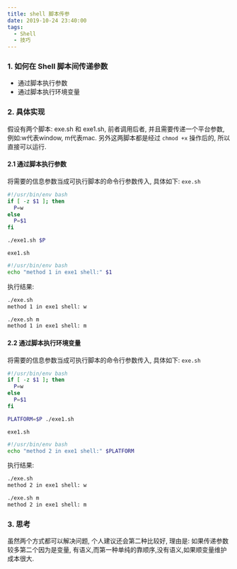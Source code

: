 ```yaml
---
title: shell 脚本传参
date: 2019-10-24 23:40:00
tags:
  - Shell
  - 技巧
---
```


### 1. 如何在 Shell 脚本间传递参数
- 通过脚本执行参数
- 通过脚本执行环境变量

### 2. 具体实现
假设有两个脚本: exe.sh 和 exe1.sh, 前者调用后者, 并且需要传递一个平台参数, 例如:w代表window, m代表mac. 另外这两脚本都是经过 `chmod +x` 操作后的, 所以直接可以运行.

#### 2.1 通过脚本执行参数
将需要的信息参数当成可执行脚本的命令行参数传入, 具体如下:
`exe.sh`
```sh
#!/usr/bin/env bash
if [ -z $1 ]; then
  P=w
else
  P=$1
fi

./exe1.sh $P
```

`exe1.sh`
```sh
#!/usr/bin/env bash
echo "method 1 in exe1 shell:" $1
```
执行结果:
```sh
./exe.sh
method 1 in exe1 shell: w

./exe.sh m
method 1 in exe1 shell: m
```

#### 2.2 通过脚本执行环境变量
将需要的信息参数当成可执行脚本的命令行参数传入, 具体如下:
`exe.sh`
```sh
#!/usr/bin/env bash
if [ -z $1 ]; then
  P=w
else
  P=$1
fi

PLATFORM=$P ./exe1.sh
```

`exe1.sh`
```sh
#!/usr/bin/env bash
echo "method 2 in exe1 shell:" $PLATFORM
```
执行结果:
```sh
./exe.sh
method 2 in exe1 shell: w

./exe.sh m
method 2 in exe1 shell: m
```

### 3. 思考

虽然两个方式都可以解决问题, 个人建议还会第二种比较好, 理由是: 如果传递参数较多第二个因为是变量, 有语义,而第一种单纯的靠顺序,没有语义,如果顺变量维护成本很大.